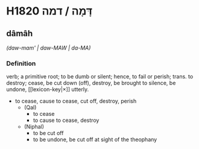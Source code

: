 # H1820 דָּמָה / דמה

## dâmâh

_(daw-mam' | daw-MAW | da-MA)_

### Definition

verb; a primitive root; to be dumb or silent; hence, to fail or perish; trans. to destroy; cease, be cut down (off), destroy, be brought to silence, be undone, [[lexicon-key|×]] utterly.

- to cease, cause to cease, cut off, destroy, perish
    - (Qal)
        - to cease
        - to cause to cease, destroy
    - (Niphal)
        - to be cut off
        - to be undone, be cut off at sight of the theophany
